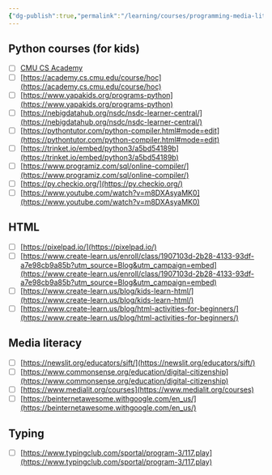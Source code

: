 ```yaml
---
{"dg-publish":true,"permalink":"/learning/courses/programming-media-literacy-courses-for-kids/","tags":["Python","Learning","Courses"],"noteIcon":""}
---
```


## Python courses (for kids)
- [ ] [CMU CS Academy](https://academy.cs.cmu.edu/)
- [ ] [https://academy.cs.cmu.edu/course/hoc](https://academy.cs.cmu.edu/course/hoc)  
- [ ] [https://www.yapakids.org/programs-python](https://www.yapakids.org/programs-python)  
- [ ] [https://nebigdatahub.org/nsdc/nsdc-learner-central/](https://nebigdatahub.org/nsdc/nsdc-learner-central/)  
- [ ] [https://pythontutor.com/python-compiler.html#mode=edit](https://pythontutor.com/python-compiler.html#mode=edit)  
- [ ] [https://trinket.io/embed/python3/a5bd54189b](https://trinket.io/embed/python3/a5bd54189b)  
- [ ] [https://www.programiz.com/sql/online-compiler/](https://www.programiz.com/sql/online-compiler/)  
- [ ] [https://py.checkio.org/](https://py.checkio.org/)  
- [ ] [https://www.youtube.com/watch?v=m8DXAsyaMK0](https://www.youtube.com/watch?v=m8DXAsyaMK0)  

## HTML
- [ ] [https://pixelpad.io/](https://pixelpad.io/)  
- [ ] [https://www.create-learn.us/enroll/class/1907103d-2b28-4133-93df-a7e98cb9a85b?utm_source=Blog&utm_campaign=embed](https://www.create-learn.us/enroll/class/1907103d-2b28-4133-93df-a7e98cb9a85b?utm_source=Blog&utm_campaign=embed)    
- [ ] [https://www.create-learn.us/blog/kids-learn-html/](https://www.create-learn.us/blog/kids-learn-html/)  
- [ ] [https://www.create-learn.us/blog/html-activities-for-beginners/](https://www.create-learn.us/blog/html-activities-for-beginners/) 

## Media literacy
- [ ] [https://newslit.org/educators/sift/](https://newslit.org/educators/sift/)  
- [ ] [https://www.commonsense.org/education/digital-citizenship](https://www.commonsense.org/education/digital-citizenship)    
- [ ] [https://www.medialit.org/courses](https://www.medialit.org/courses)  
- [ ] [https://beinternetawesome.withgoogle.com/en_us/](https://beinternetawesome.withgoogle.com/en_us/)
  
## Typing
- [ ] [https://www.typingclub.com/sportal/program-3/117.play](https://www.typingclub.com/sportal/program-3/117.play)  

